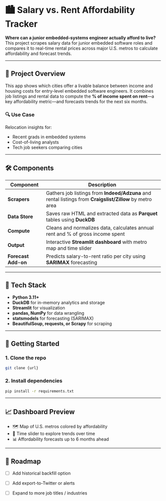 # 🏙️ Salary vs. Rent Affordability Tracker

**Where can a junior embedded-systems engineer actually afford to live?**  
This project scrapes salary data for junior embedded software roles and compares it to real-time rental prices across major U.S. metros to calculate affordability and forecast trends.

---

## 📌 Project Overview

This app shows which cities offer a livable balance between income and housing costs for entry-level embedded software engineers. It combines job listings and rental data to compute the **% of income spent on rent**—a key affordability metric—and forecasts trends for the next six months.

### 🔍 Use Case

Relocation insights for:
- Recent grads in embedded systems
- Cost-of-living analysts
- Tech job seekers comparing cities

---

## 🛠️ Components

| Component              | Description |
|------------------------|-------------|
| **Scrapers**           | Gathers job listings from **Indeed/Adzuna** and rental listings from **Craigslist/Zillow** by metro area |
| **Data Store**         | Saves raw HTML and extracted data as **Parquet** tables using **DuckDB** |
| **Compute**            | Cleans and normalizes data, calculates annual rent and % of gross income spent |
| **Output**             | Interactive **Streamlit dashboard** with metro map and time slider |
| **Forecast Add-on**    | Predicts salary-to-rent ratio per city using **SARIMAX** forecasting |

---

## 🧱 Tech Stack

- **Python 3.11+**
- **DuckDB** for in-memory analytics and storage
- **Streamlit** for visualization
- **pandas, NumPy** for data wrangling
- **statsmodels** for forecasting (SARIMAX)
- **BeautifulSoup, requests, or Scrapy** for scraping

---

## 🚀 Getting Started

### 1. Clone the repo

```bash
git clone {url}
```

### 2. Install dependencies

```bash
pip install -r requirements.txt
```

---

## 📈 Dashboard Preview

- 🗺️ Map of U.S. metros colored by affordability  
- 📅 Time slider to explore trends over time  
- 📊 Affordability forecasts up to 6 months ahead  

---

## 📅 Roadmap

- [ ] Add historical backfill option  
- [ ] Add export-to-Twitter or alerts  
- [ ] Expand to more job titles / industries



